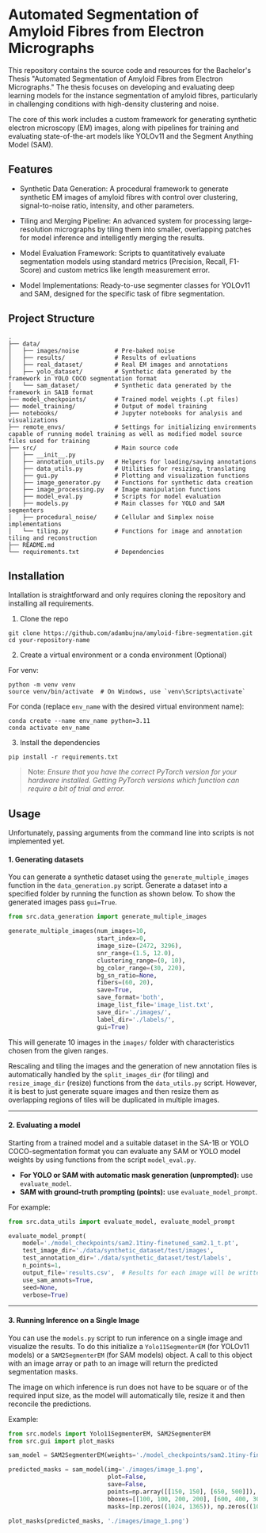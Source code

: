 # Automated Segmentation of Amyloid Fibres from Electron Micrographs

This repository contains the source code and resources for the Bachelor's Thesis "Automated Segmentation of Amyloid Fibres from Electron Micrographs." The thesis focuses on developing and evaluating deep learning models for the instance segmentation of amyloid fibres, particularly in challenging conditions with high-density clustering and noise.

The core of this work includes a custom framework for generating synthetic electron microscopy (EM) images, along with pipelines for training and evaluating state-of-the-art models like YOLOv11 and the Segment Anything Model (SAM).



## Features
- Synthetic Data Generation: A procedural framework to generate synthetic EM images of amyloid fibres with control over clustering, signal-to-noise ratio, intensity, and other parameters.

- Tiling and Merging Pipeline: An advanced system for processing large-resolution micrographs by tiling them into smaller, overlapping patches for model inference and intelligently merging the results.

- Model Evaluation Framework: Scripts to quantitatively evaluate segmentation models using standard metrics (Precision, Recall, F1-Score) and custom metrics like length measurement error.

- Model Implementations: Ready-to-use segmenter classes for YOLOv11 and SAM, designed for the specific task of fibre segmentation.



## Project Structure

```
.
├── data/
│   ├── images/noise          # Pre-baked noise
│   ├── results/              # Results of evluations
│   ├── real_dataset/         # Real EM images and annotations
│   ├── yolo_dataset/         # Synthetic data generated by the framework in YOLO COCO segmentation format
│   └── sam_dataset/          # Synthetic data generated by the framework in SA1B format
├── model_checkpoints/        # Trained model weights (.pt files)
├── model_training/           # Output of model training
├── notebooks/                # Jupyter notebooks for analysis and visualizations
├── remote_envs/              # Settings for initializing environments capable of running model training as well as modified model source files used for training
├── src/                      # Main source code
│   ├── __init__.py
│   ├── annotation_utils.py   # Helpers for loading/saving annotations
│   ├── data_utils.py         # Utilities for resizing, translating
│   ├── gui.py                # Plotting and visualization functions
│   ├── image_generator.py    # Functions for synthetic data creation
│   ├── image_processing.py   # Image manipulation functions
│   ├── model_eval.py         # Scripts for model evaluation
│   ├── models.py             # Main classes for YOLO and SAM segmenters
│   ├── procedural_noise/     # Cellular and Simplex noise implementations
│   └── tiling.py             # Functions for image and annotation tiling and reconstruction
├── README.md
└── requirements.txt          # Dependencies
```



## Installation

Intallation is straightforward and only requires cloning the repository and installing all requirements.

1. Clone the repo
```
git clone https://github.com/adambujna/amyloid-fibre-segmentation.git
cd your-repository-name
```

2. Create a virtual environment or a conda environment (Optional)

For venv:
```
python -m venv venv
source venv/bin/activate  # On Windows, use `venv\Scripts\activate`
```

For conda (replace `env_name` with the desired virtual environment name):
```
conda create --name env_name python=3.11
conda activate env_name
```

3. Install the dependencies
```
pip install -r requirements.txt
```
> Note: _Ensure that you have the correct PyTorch version for your hardware installed. Getting PyTorch versions which function can require a bit of trial and error._


## Usage

Unfortunately, passing arguments from the command line into scripts is not implemented yet.

#### 1. Generating datasets

You can generate a synthetic dataset using the `generate_multiple_images` function in the `data_generation.py` script. Generate a dataset into a specified folder by running the function as shown below. To show the generated images pass `gui=True`.
```Python
from src.data_generation import generate_multiple_images

generate_multiple_images(num_images=10,
                         start_index=0,
                         image_size=(2472, 3296),
                         snr_range=(1.5, 12.0),
                         clustering_range=(0, 10),
                         bg_color_range=(30, 220),
                         bg_sn_ratio=None,
                         fibers=(60, 20),
                         save=True,
                         save_format='both',
                         image_list_file='image_list.txt',
                         save_dir='./images/',
                         label_dir='./labels/',
                         gui=True)

```
This will generate 10 images in the `images/` folder with characteristics chosen from the given ranges.

Rescaling and tiling the images and the generation of new annotation files is automatically handled by the `split_images_dir` (for tiling) and `resize_image_dir` (resize) functions from the `data_utils.py` script. However, it is best to just generate square images and then resize them as overlapping regions of tiles will be duplicated in multiple images.

---

#### 2. Evaluating a model

Starting from a trained model and a suitable dataset in the SA-1B or YOLO COCO-segmentation format you can evaluate any SAM or YOLO model weights by using functions from the script `model_eval.py`.
- **For YOLO or SAM with automatic mask generation (unprompted):** use `evaluate_model`.
- **SAM with ground-truth prompting (points):** use `evaluate_model_prompt`.

For example:
```Python
from src.data_utils import evaluate_model, evaluate_model_prompt

evaluate_model_prompt(
    model='./model_checkpoints/sam2.1tiny-finetuned_sam2.1_t.pt',
    test_image_dir='./data/synthetic_dataset/test/images',
    test_annotation_dir='./data/synthetic_dataset/test/labels',
    n_points=1,
    output_file='results.csv',  # Results for each image will be written here along with image metadata (if applicable)
    use_sam_annots=True,
    seed=None,
    verbose=True)

```

---

#### 3. Running Inference on a Single Image

You can use the `models.py` script to run inference on a single image and visualize the results. To do this initialize a `Yolo11SegmenterEM` (for YOLOv11 models) or a `SAM2SegmenterEM` (for SAM models) object. A call to this object with an image array or path to an image will return the predicted segmentation masks.

The image on which inference is run does not have to be square or of the required input size, as the model will automatically tile, resize it and then reconcile the predictions.

Example:
```Python
from src.models import Yolo11SegmenterEM, SAM2SegmenterEM
from src.gui import plot_masks

sam_model = SAM2SegmenterEM(weights='./model_checkpoints/sam2.1tiny-finetuned_sam2.1_t.pt')

predicted_masks = sam_model(img='./images/image_1.png',
                            plot=False,
                            save=False,
                            points=np.array([[150, 150], [650, 500]]),
                            bboxes=[[100, 100, 200, 200], [600, 400, 300, 300]],
                            masks=[np.zeros((1024, 1365)), np.zeros((1024, 1365))])

plot_masks(predicted_masks, './images/image_1.png')

```


